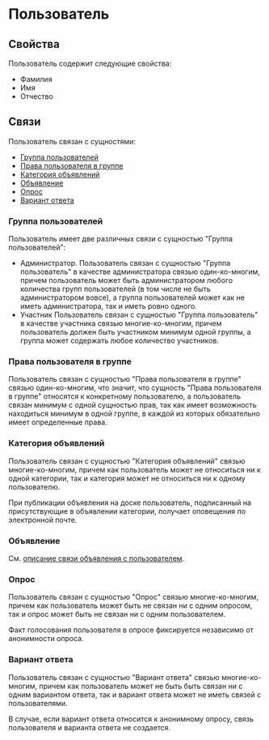 # Пользователь

## Свойства

Пользователь содержит следующие свойства:

- Фамилия
- Имя
- Отчество

## Связи

Пользователь связан с сущностями:

- [Группа пользователей](#группа-пользователей)
- [Права пользователя в группе](#права-пользователя-в-группе)
- [Категория объявлений](#категория-объявлений)
- [Объявление](#объявление)
- [Опрос](#опрос)
- [Вариант ответа](#вариант-ответа)

### Группа пользователей

Пользователь имеет две различных связи с сущностью "Группа пользователей":

- Администратор.
  Пользователь связан с сущностью "Группа пользователь" в качестве администратора связью один-ко-многим, причем
  пользователь может быть администратором любого количества групп пользователей (в том числе не быть администратором
  вовсе), а группа пользователей может как не иметь администратора, так и иметь ровно одного.
- Участник
  Пользователь связан с сущностью "Группа пользователь" в качестве участника связью многие-ко-многим, причем
  пользователь должен быть участником минимум одной группы, а группа может содержать любое количество участников.

### Права пользователя в группе

Пользователь связан с сущностью "Права пользователя в группе" связью один-ко-многим, что значит, что сущность "Права
пользователя в группе" относятся к конкретному пользователю, а пользователь связан минимум с одной сущностью прав, так
как имеет возможность находиться минимум в одной группе, в каждой из которых обязательно имеет определенные права.

### Категория объявлений

Пользователь связан с сущностью "Категория объявлений" связью многие-ко-многим, причем как пользователь может не
относиться ни к одной категории, так и категория может не относиться ни к одному пользователю.

При публикации объявления на доске пользователь, подписанный на присутствующие в объявлении категории, получает
оповещения по электронной почте.

### Объявление

См. [описание связи объявления с пользователем](notification.md#пользователь).

### Опрос

Пользователь связан с сущностью "Опрос" связью многие-ко-многим, причем как пользователь может быть не связан ни с одним
опросом, так и опрос может быть не связан ни с одним пользователем.

Факт голосования пользователя в опросе фиксируется независимо от анонимности опроса.

### Вариант ответа

Пользователь связан с сущностью "Вариант ответа" связью многие-ко-многим, причем как пользователь может не быть быть
связан ни с одним вариантом ответа, так и вариант ответа может не иметь связей с пользователями.

В случае, если вариант ответа относится к анонимному опросу, связь пользователя и варианта ответа не создается.





